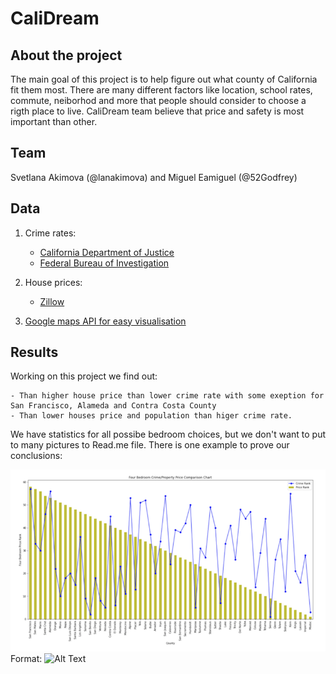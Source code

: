 # CaliDream

## About the project

  The main goal of this project is to help figure out what county of California fit them most. There are many different factors like location, school rates, commute, neiborhod and more that people should consider to choose a rigth place to live. CaliDream team believe that price and safety is most important than other. 
  
## Team
Svetlana Akimova (@lanakimova) and Miguel Eamiguel (@52Godfrey)

## Data

1. Crime rates: 
    - [California Department of Justice](https://openjustice.doj.ca.gov/)
    - [Federal Bureau of Investigation](https://crime-data-explorer.fr.cloud.gov/)

2. House prices:
    - [Zillow](https://www.zillow.com/research/data/)

3. [Google maps API for easy visualisation](https://developers.google.com/maps/documentation)


## Results

  Working on this project we find out:
  
    - Than higher house price than lower crime rate with some exeption for San Francisco, Alameda and Contra Costa County
    - Than lower houses price and population than higer crime rate.
  
  We have statistics for all possibe bedroom choices, but we don't want to put to many pictures to Read.me file. There is one example to prove our conclusions:
  
  ![Price vs. Property Crime](Outcome/PropertyCrime_vs_HousePrice.png)
  Format: ![Alt Text](url)

  
  
